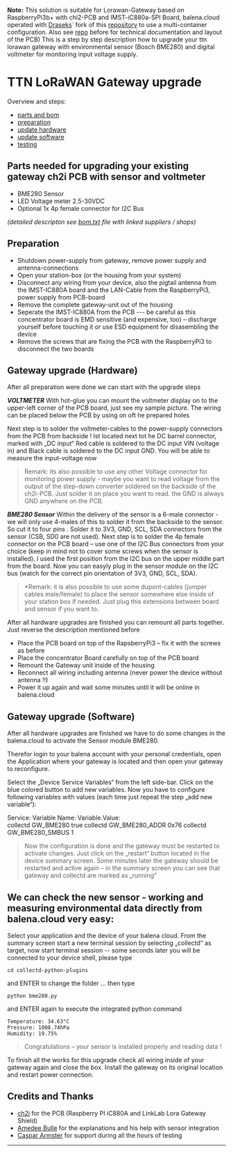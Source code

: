 **Note:** This solution is suitable for Lorawan-Gateway based on RaspberryPi3b+ with chi2-PCB and IMST-iC880a-SPI Board, balena.cloud operated with [Draseks](https://github.com/Drasek)´ fork of this [repository](https://github.com/AmedeeBulle/ttn-gateway-containers) to use a multi-container configuration. Also see [repo](https://github.com/ch2i/iC880A-Raspberry-PI) before for technical documentation and layout of the PCB) This is a step by step description how to upgrade your ttn lorawan gateway with environmental sensor (Bosch BME280) and digital voltmeter for monitoring input voltage supply.

# TTN LoRaWAN Gateway upgrade 

Overview and steps:

 - [parts and bom](https://github.com/jensileinchen/gateway-hardware-upgrade#parts-needed-for-upgrading-your-existing-gateway-ch2i-pcb-with-sensor-and-voltmeter)
 - [preparation](https://github.com/jensileinchen/gateway-hardware-upgrade#preparation)
 - [update hardware](https://github.com/jensileinchen/gateway-hardware-upgrade#gateway-upgrade-hardware)
 - [update software](https://github.com/jensileinchen/gateway-hardware-upgrade#gateway-upgrade-software)
 - [testing](https://github.com/jensileinchen/gateway-hardware-upgrade#we-can-check-the-new-sensor---working-and-measuring-environmental-data-directly-from-balenacloud-very-easy)
 

## Parts needed for upgrading your existing gateway ch2i PCB with sensor and voltmeter

-	BME280 Sensor
-	LED Voltage meter 2.5-30VDC
-	Optional 1x 4p female connector for I2C Bus

*(detailed descripton see [bom.txt](https://github.com/jensileinchen/gateway-hardware-upgrade/blob/master/bom.txt) file with linked suppliers / shops)*

## Preparation

-	Shutdown power-supply from gateway, remove power supply and antenna-connections
-	Open your station-box (or the housing from your system)
-	Disconnect any wiring from your device, also the pigtail antenna from the IMST-IC880A board and the LAN-Cable from the RaspberryPi3, power supply from PCB-board
-	Remove the complete gateway-unit out of the housing
-	Seperate the IMST-IC880A from the PCB --- be careful as this concentrator board is EMD sensitive (and expensive, too) – discharge yourself before touching it or use ESD equipment for disasembling the device
-	Remove the screws that are fixing the PCB with the RaspberryPi3 to disconnect the two boards

## Gateway upgrade (Hardware)

After all preparation were done we can start with the upgrade steps

***VOLTMETER***
With hot-glue you can mount the voltmeter display on to the upper-left corner of the PCB board, just see my sample picture. The wiring can be placed below the PCB by using on oft he prepared holes

Next step is to solder the voltmeter-cables to the power-supply connectors from the PCB from backside ! Ist located next tot he DC barrel connector, marked with „DC input“ Red cable is soldered to the DC input VIN (voltage in) and Black cable is soldered to the DC input GND. You will be able to measure the input-voltage now

> Remark: its also possible to use any other Voltage connector for monitoring power supply - maybe you want to read voltage from the output of the step-down converter soldered on the backside of the ch2i-PCB. Just solder it on place you want to read. the GND is always GND anywhere on the PCB.

***BME280 Sensor***
Within the delivery of the sensor is a 6-male connector  - we will only use 4-males of this to solder it from the backside to the sensor. So cut it to four pins . Solder it to 3V3, GND, SCL, SDA connectors from the sensor (CSB, SD0 are not used). Next step is to solder the 4p female connector on the PCB board – use one of the I2C Bus connectors from your choice (keep in mind not to cover some screws when the sensor is installed). I used the first position from the I2C bus on the upper middle part from the board.  Now you can easyly plug in the sensor module on the I2C bus (watch for the correct pin orientation of 3V3, GND, SCL, SDA). 

> *Remark:  it is also possible to use some dupont-cables (jumper cables male/female) to place the sensor somewhere else inside of your station box if needed.  Just plug this extensions between board and sensor if you want to.

After all hardware upgrades are finished you can remount all parts together. Just reverse the description mentioned before

-	Place the PCB board on top of the RapsberryPi3 – fix it with the screws as before
-	Place the concentrator Board carefully on top of the PCB board
-	Remount the Gateway unit inside of the housing
-	Reconnect all wiring including antenna   (never power the device without antenna !!)
-	Power it up again and wait some minutes until it will be online in balena.cloud

## Gateway upgrade (Software)

After all hardware upgrades are finished we have to do some changes in the balena.cloud to activate the Sensor module BME280. 

Therefor login to your balena account with your personal credentials, open the Application where your gateway is located and then open your gateway to reconfigure. 

Select the „Device Service Variables“  from the left side-bar. Click on the blue colored button to add new variables.  Now you have to configure following variables with values (each time just repeat the step „add new variable“):

Service: 	        Variable Name:			Variable.Value:  
 collectd		GW_BME280				true
collectd		GW_BME280_ADDR			0x76
collectd		GW_BME280_SMBUS			1

> Now the configuration is done and the gateway must be restarted to activate changes. Just click on the „restart“ button located in the device summary screen. Some minutes later the gateway should be restarted and active again – in the summary screen you can see that gateway and collectd are marked as „running“

## We can check the new sensor - working and measuring environmental data directly from balena.cloud very easy:

Select your application and the device of your balena cloud. From the summary screen start a new terminal session by selecting „collectd“ as target, now start terminal session -- some seconds later you will be connected to your device shell, please type

`cd collectd-python-plugins`

 and ENTER to change the folder ... then type 

`python bme280.py` 

and ENTER again to execute the integrated python command

    Temperature: 34.63°C
    Pressure: 1008.74hPa
    Humidity: 19.75%

> Congratulations – your sensor is installed properly and reading data !

To finish all the works for this upgrade check all wiring inside of your gateway again and close the box. Install the gateway on its original location and restart power connection.

## Credits and Thanks

 - [ch2i](https://github.com/ch2i/iC880A-Raspberry-PI) for the PCB  (Raspberry PI iC880A and LinkLab Lora Gateway Shield)
 - [Amedee Bulle](https://github.com/AmedeeBulle) for the explanations and his help with sensor integration
 - [Caspar Armster](https://github.com/Drasek) for support during all the hours of testing 

***
<!--Document Version 1.2 from 06th October 2019-->
<!--edit 12.08.2020 - some code correction and minor additions-->
<!--release 2.0812.3 created on 12th August 2020-->
